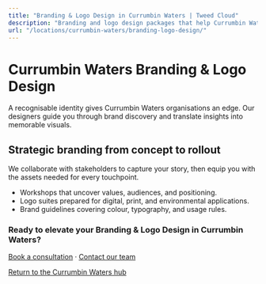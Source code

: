 ```yaml
---
title: "Branding & Logo Design in Currumbin Waters | Tweed Cloud"
description: "Branding and logo design packages that help Currumbin Waters organisations stand out."
url: "/locations/currumbin-waters/branding-logo-design/"
---
```


# Currumbin Waters Branding & Logo Design

A recognisable identity gives Currumbin Waters organisations an edge. Our designers guide you through brand discovery and translate insights into memorable visuals.

## Strategic branding from concept to rollout

We collaborate with stakeholders to capture your story, then equip you with the assets needed for every touchpoint.

- Workshops that uncover values, audiences, and positioning.
- Logo suites prepared for digital, print, and environmental applications.
- Brand guidelines covering colour, typography, and usage rules.

### Ready to elevate your Branding & Logo Design in Currumbin Waters?

[Book a consultation](/consultation/) · [Contact our team](/contact/)

[Return to the Currumbin Waters hub](/locations/currumbin-waters/)
